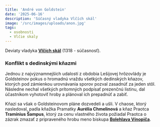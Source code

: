 ```yaml
---
title: 'André von Goldstein'
date: '2025-06-16'
description: 'Súčasný vladyka Vlčích skál'
image: '/src/images/uploads/anon.jpg'
tags:
  - osobnosti
  - Vlčie skaly
---
```


Deviaty vladyka [**Vlčích skál**](/articles/Vlcie-skaly.md) (1318 - súčasnosť).

### Konflikt s dedinskými kňazmi

Jednou z najvýznamnejších udalostí z obdobia Lešijovej hrôzovlády je Goldsteinov pokus o hromadnú vraždu všetkých dedinských kňazov, ktorých pod zámienkou urovnávania sporov pozval zasadnúť za jeden stôl. Následne nechal všetkých prítomných podpísať prezenčnú listinu, dal účastníkom vyhotoviť hroby a plánoval ich prepadnúť a zabiť.

Kňazi sa však o Goldsteinovom pláne dozvedeli a ušli. V chaose, ktorý nasledoval, padla kňažka Pramatky **Aurélia Chmelinová** a kňaz Praotca **Tramínius Šampus**, ktorý za cenu vlastného života požiadal Praotca o zázrak zmazať z pripraveného hrobu meno biskupa [**Bolehlava Vínopiča**](/articles/Bolehlav-Vinopic.md).

